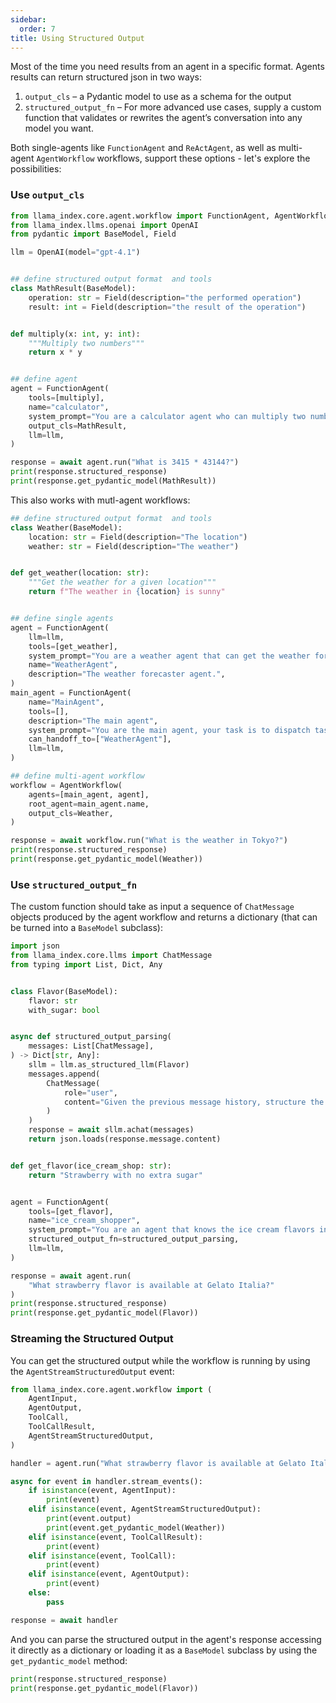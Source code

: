 ```yaml
---
sidebar:
  order: 7
title: Using Structured Output
---
```


Most of the time you need results from an agent in a specific format. Agents results can return structured json in two ways:

1. `output_cls` – a Pydantic model to use as a schema for the output
2. `structured_output_fn` – For more advanced use cases, supply a custom function that validates or rewrites the agent’s conversation into any model you want.

Both single-agents like `FunctionAgent` and `ReActAgent`, as well as multi-agent `AgentWorkflow` workflows, support these options - let's explore the possibilities:

### Use `output_cls`

```python
from llama_index.core.agent.workflow import FunctionAgent, AgentWorkflow
from llama_index.llms.openai import OpenAI
from pydantic import BaseModel, Field

llm = OpenAI(model="gpt-4.1")


## define structured output format  and tools
class MathResult(BaseModel):
    operation: str = Field(description="the performed operation")
    result: int = Field(description="the result of the operation")


def multiply(x: int, y: int):
    """Multiply two numbers"""
    return x * y


## define agent
agent = FunctionAgent(
    tools=[multiply],
    name="calculator",
    system_prompt="You are a calculator agent who can multiply two numbers using the `multiply` tool.",
    output_cls=MathResult,
    llm=llm,
)

response = await agent.run("What is 3415 * 43144?")
print(response.structured_response)
print(response.get_pydantic_model(MathResult))
```

This also works with mutl-agent workflows:

```python
## define structured output format  and tools
class Weather(BaseModel):
    location: str = Field(description="The location")
    weather: str = Field(description="The weather")


def get_weather(location: str):
    """Get the weather for a given location"""
    return f"The weather in {location} is sunny"


## define single agents
agent = FunctionAgent(
    llm=llm,
    tools=[get_weather],
    system_prompt="You are a weather agent that can get the weather for a given location",
    name="WeatherAgent",
    description="The weather forecaster agent.",
)
main_agent = FunctionAgent(
    name="MainAgent",
    tools=[],
    description="The main agent",
    system_prompt="You are the main agent, your task is to dispatch tasks to secondary agents, specifically to WeatherAgent",
    can_handoff_to=["WeatherAgent"],
    llm=llm,
)

## define multi-agent workflow
workflow = AgentWorkflow(
    agents=[main_agent, agent],
    root_agent=main_agent.name,
    output_cls=Weather,
)

response = await workflow.run("What is the weather in Tokyo?")
print(response.structured_response)
print(response.get_pydantic_model(Weather))
```

### Use `structured_output_fn`

The custom function should take as input a sequence of `ChatMessage` objects produced by the agent workflow and returns a dictionary (that can be turned into a `BaseModel` subclass):

```python
import json
from llama_index.core.llms import ChatMessage
from typing import List, Dict, Any


class Flavor(BaseModel):
    flavor: str
    with_sugar: bool


async def structured_output_parsing(
    messages: List[ChatMessage],
) -> Dict[str, Any]:
    sllm = llm.as_structured_llm(Flavor)
    messages.append(
        ChatMessage(
            role="user",
            content="Given the previous message history, structure the output based on the provided format.",
        )
    )
    response = await sllm.achat(messages)
    return json.loads(response.message.content)


def get_flavor(ice_cream_shop: str):
    return "Strawberry with no extra sugar"


agent = FunctionAgent(
    tools=[get_flavor],
    name="ice_cream_shopper",
    system_prompt="You are an agent that knows the ice cream flavors in various shops.",
    structured_output_fn=structured_output_parsing,
    llm=llm,
)

response = await agent.run(
    "What strawberry flavor is available at Gelato Italia?"
)
print(response.structured_response)
print(response.get_pydantic_model(Flavor))
```

### Streaming the Structured Output

You can get the structured output while the workflow is running by using the `AgentStreamStructuredOutput` event:

```python
from llama_index.core.agent.workflow import (
    AgentInput,
    AgentOutput,
    ToolCall,
    ToolCallResult,
    AgentStreamStructuredOutput,
)

handler = agent.run("What strawberry flavor is available at Gelato Italia?")

async for event in handler.stream_events():
    if isinstance(event, AgentInput):
        print(event)
    elif isinstance(event, AgentStreamStructuredOutput):
        print(event.output)
        print(event.get_pydantic_model(Weather))
    elif isinstance(event, ToolCallResult):
        print(event)
    elif isinstance(event, ToolCall):
        print(event)
    elif isinstance(event, AgentOutput):
        print(event)
    else:
        pass

response = await handler
```

And you can parse the structured output in the agent's response accessing it directly as a dictionary or loading it as a `BaseModel` subclass by using the `get_pydantic_model` method:

```python
print(response.structured_response)
print(response.get_pydantic_model(Flavor))
```
